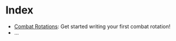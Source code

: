 # Index

- [Combat Rotations](rotations.md): Get started writing your first combat rotation!
- ...


